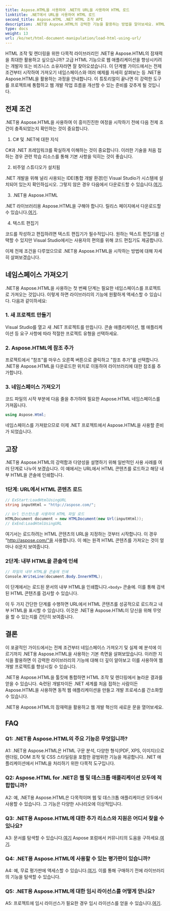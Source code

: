 ```yaml
---
title: Aspose.HTML을 사용하여 .NET의 URL을 사용하여 HTML 로드
linktitle: .NET에서 URL을 사용하여 HTML 로드
second_title: Aspose.HTML .NET HTML 조작 API
description: .NET용 Aspose.HTML의 강력한 기능을 활용하는 방법을 알아보세요. HTML 조작 및 렌더링으로 웹 개발을 강화하세요.
type: docs
weight: 13
url: /ko/net/html-document-manipulation/load-html-using-url/
---
```


HTML 조작 및 렌더링을 위한 다목적 라이브러리인 .NET용 Aspose.HTML의 잠재력을 최대한 활용하고 싶으십니까? 고급 HTML 기능으로 웹 애플리케이션을 향상시키려는 개발자 또는 비즈니스 소유자라면 잘 찾아오셨습니다. 이 단계별 가이드에서는 전제 조건부터 시작하여 가져오기 네임스페이스와 여러 예제를 자세히 살펴보는 등 .NET용 Aspose.HTML을 활용하는 과정을 안내합니다. 이 튜토리얼이 끝나면 이 강력한 도구를 프로젝트에 통합하고 웹 개발 작업 흐름을 개선할 수 있는 준비를 갖추게 될 것입니다.

## 전제 조건

.NET용 Aspose.HTML을 사용하여 이 흥미진진한 여정을 시작하기 전에 다음 전제 조건이 충족되었는지 확인하는 것이 중요합니다.

1. C# 및 .NET에 대한 지식

C#과 .NET 프레임워크를 확실하게 이해하는 것이 중요합니다. 이러한 기술을 처음 접하는 경우 관련 학습 리소스를 통해 기본 사항을 익히는 것이 좋습니다.

2. 비주얼 스튜디오가 설치됨

 .NET 개발을 위해 널리 사용되는 IDE(통합 개발 환경)인 Visual Studio가 시스템에 설치되어 있는지 확인하십시오. 그렇지 않은 경우 다음에서 다운로드할 수 있습니다.[여기](https://visualstudio.microsoft.com/).

3. .NET용 Aspose.HTML

 .NET 라이브러리용 Aspose.HTML을 구해야 합니다. 릴리스 페이지에서 다운로드할 수 있습니다.[여기](https://releases.aspose.com/html/net/).

4. 텍스트 편집기

코드를 작성하고 편집하려면 텍스트 편집기가 필수적입니다. 원하는 텍스트 편집기를 선택할 수 있지만 Visual Studio에서는 사용자의 편의를 위해 코드 편집기도 제공합니다.

이제 전제 조건을 다루었으므로 .NET용 Aspose.HTML을 시작하는 방법에 대해 자세히 살펴보겠습니다.

## 네임스페이스 가져오기

.NET용 Aspose.HTML을 사용하는 첫 번째 단계는 필요한 네임스페이스를 프로젝트로 가져오는 것입니다. 이렇게 하면 라이브러리의 기능에 원활하게 액세스할 수 있습니다. 다음과 같이하세요:

### 1. 새 프로젝트 만들기

Visual Studio를 열고 새 .NET 프로젝트를 만듭니다. 콘솔 애플리케이션, 웹 애플리케이션 등 요구 사항에 따라 적절한 프로젝트 유형을 선택하세요.

### 2. Aspose.HTML에 참조 추가

프로젝트에서 "참조"를 마우스 오른쪽 버튼으로 클릭하고 "참조 추가"를 선택합니다. .NET용 Aspose.HTML을 다운로드한 위치로 이동하여 라이브러리에 대한 참조를 추가합니다.

### 3. 네임스페이스 가져오기

코드 파일의 시작 부분에 다음 줄을 추가하여 필요한 Aspose.HTML 네임스페이스를 가져옵니다.

```csharp
using Aspose.Html;
```

네임스페이스를 가져왔으므로 이제 .NET 프로젝트에서 Aspose.HTML을 사용할 준비가 되었습니다.

## 고장

.NET용 Aspose.HTML의 강력함과 다양성을 설명하기 위해 일반적인 사용 사례를 여러 단계로 나누어 보겠습니다. 이 예에서는 URL에서 HTML 콘텐츠를 로드하고 해당 내부 HTML을 콘솔에 인쇄합니다.

### 1단계: URL에서 HTML 콘텐츠 로드

```csharp
// ExStart:LoadHtmlUsingURL
string inputHtml = "http://aspose.com/";

// Url 인스턴스를 사용하여 HTML 파일 로드
HTMLDocument document = new HTMLDocument(new Url(inputHtml));
// ExEnd:LoadHtmlUsingURL
```

여기서는 로드하려는 HTML 콘텐츠의 URL을 지정하는 것부터 시작합니다. 이 경우 "http://aspose.com/"을 사용합니다. 이 예는 원격 HTML 콘텐츠를 가져오는 것이 얼마나 쉬운지 보여줍니다.

### 2단계: 내부 HTML을 콘솔에 인쇄

```csharp
// 파일의 내부 HTML을 콘솔에 인쇄
Console.WriteLine(document.Body.InnerHTML);
```

 이 단계에서는 로드된 문서의 내부 HTML을 인쇄합니다.`<body>` 콘솔에. 이를 통해 검색된 HTML 콘텐츠를 검사할 수 있습니다.

이 두 가지 간단한 단계를 수행하면 URL에서 HTML 콘텐츠를 성공적으로 로드하고 내부 HTML을 표시할 수 있습니다. 이것은 .NET용 Aspose.HTML이 당신을 위해 무엇을 할 수 있는지를 간단히 보여줍니다.

## 결론

이 포괄적인 가이드에서는 전제 조건부터 네임스페이스 가져오기 및 실제 예 분석에 이르기까지 .NET용 Aspose.HTML을 사용하는 기본 측면을 살펴보았습니다. 이러한 지식을 활용하면 이 강력한 라이브러리의 기능에 대해 더 깊이 알아보고 이를 사용하여 웹 개발 프로젝트를 향상시킬 수 있습니다.

.NET용 Aspose.HTML을 툴킷에 통합하면 HTML 조작 및 렌더링에서 놀라운 결과를 얻을 수 있습니다. 숙련된 개발자이든 .NET 세계를 처음 접하는 사람이든 Aspose.HTML을 사용하면 동적 웹 애플리케이션을 만들고 개발 프로세스를 간소화할 수 있습니다.

.NET용 Aspose.HTML의 잠재력을 활용하고 웹 개발 혁신의 새로운 문을 열어보세요.

## FAQ

### Q1: .NET용 Aspose.HTML의 주요 기능은 무엇입니까?
   
A1: .NET용 Aspose.HTML은 HTML 구문 분석, 다양한 형식(PDF, XPS, 이미지)으로 렌더링, DOM 조작 및 CSS 스타일링을 포함한 광범위한 기능을 제공합니다. .NET 애플리케이션에서 HTML을 처리하기 위한 다목적 도구입니다.

### Q2: Aspose.HTML for .NET은 웹 및 데스크톱 애플리케이션 모두에 적합합니까?
   
A2: 예, .NET용 Aspose.HTML은 다목적이며 웹 및 데스크톱 애플리케이션 모두에서 사용할 수 있습니다. 그 기능은 다양한 시나리오에 이상적입니다.

### Q3: .NET용 Aspose.HTML에 대한 추가 리소스와 지원은 어디서 찾을 수 있나요?
   
 A3: 문서를 탐색할 수 있습니다.[여기](https://reference.aspose.com/html/net/) Aspose 포럼에서 커뮤니티의 도움을 구하세요.[여기](https://forum.aspose.com/).

### Q4: .NET용 Aspose.HTML에 사용할 수 있는 평가판이 있습니까?
   
 A4: 예, 무료 평가판에 액세스할 수 있습니다.[여기](https://releases.aspose.com/). 이를 통해 구매하기 전에 라이브러리의 기능을 탐색할 수 있습니다.

### Q5: .NET용 Aspose.HTML에 대한 임시 라이선스를 어떻게 얻나요?
   
A5: 프로젝트에 임시 라이선스가 필요한 경우 임시 라이선스를 얻을 수 있습니다.[여기](https://purchase.aspose.com/temporary-license/).